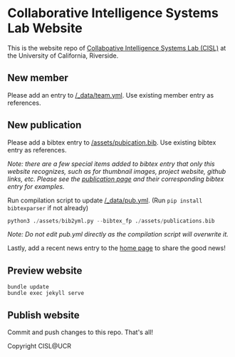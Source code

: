 # Collaborative Intelligence Systems Lab Website

This is the website repo of [Collaboative Intelligence Systems Lab (CISL)](https://cisl.ucr.edu/) at the 
University of California, Riverside.

## New member
Please add an entry to [/_data/team.yml](https://github.com/UCR-CISL/UCR-CISL.github.io/blob/main/_data/team.yml). Use existing member entry as references.

## New publication
Please add a bibtex entry to [/assets/pubication.bib](https://github.com/UCR-CISL/UCR-CISL.github.io/blob/main/assets/publications.bib). Use existing bibtex entry as references. 

*Note: there are a few special items added to bibtex entry that only this website recognizes, such as for thumbnail images, project website, github links, etc. Please see the [publication page](https://cisl.ucr.edu/publication/) and their corresponding bibtex entry for examples.*

Run compilation script to update [/_data/pub.yml](https://github.com/UCR-CISL/UCR-CISL.github.io/blob/main/_data/pub.yml). (Run ```pip install bibtexparser``` if not already)
```python
python3 ./assets/bib2yml.py --bibtex_fp ./assets/publications.bib
```
*Note: Do not edit pub.yml directly as the compilation script will overwrite it.*

Lastly, add a recent news entry to the [home page](https://github.com/UCR-CISL/UCR-CISL.github.io/blob/main/index.md) to share the good news!

## Preview website
```shell
bundle update 
bundle exec jekyll serve
```
## Publish website
Commit and push changes to this repo. That's all!

Copyright CISL@UCR
